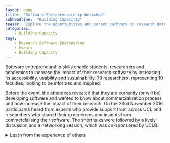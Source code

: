 ```yaml
---
layout: page
title:  "Software Entreprenusrehip Workshop"
subheadline:  "Building Capacitty"
teaser: "Explore the opportunities and career pathways in research data, research software, & infrastructure"
categories:
    - Building Capacity
tags:
    - Research Software Engineering
    - Events
    - Building Capacity
---
```


Software entrepreneurship skills enable students, researchers and academics to increase the impact of their research software by increasing its accessibility, usability and sustainability. 79 researchers, representing 10 faculties, looking to be informed and inspired.

Before the event, the attendees revealed that they are currently (or will be) developing software and wanted to know about commercialization process and how increase the impact of their research.  On the 23rd November 2016 participants heard from experts who provide support from across UCL and researchers who shared their experiences and insights from commercialising their software. The short talks were followed by a lively discussion and a networking session, which was co-sponsored by UCLB.

<details>
  <summary>Learn from the experience of others</summary>
    
* Prof Jonathan Tennyson (Physics and Astronomy), founded Quantemol in 2004 and is its CSO. He shared how generating income can support ongoing software maintenance and future developments, which ensures that the longevity of the software and subsequently its impact.  He also highlighted how establishing Quantemol was included in REF2014 as a case study and assisted his case for promotion to professor. 

* Dr Daniel Hulme founded and is the CEO of Satalia in 2008 and is its CEO and is member of the UCL Computer Science IMPACT team. He highlighted that although research software might have many potential applications, it is necessary to identify those who value it sufficiently to pay to use it. He also mentioned the importance of networking and understanding your customers. 

* Dr Jun Wang (Computer Science) co-founded MediaGamma in 2014 and is its CTO. He shared how commitment is key in developing a spinout company and the support available from UCLB.  MediaGamma was the first recipient of Proof of Concept funding from the UCL Technology Fund in 2015 and received the UCLB One-to- Watch award for 2016.   

 
  ```
</details>
